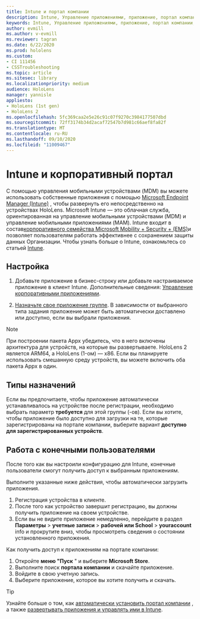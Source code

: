 ```yaml
---
title: Intune и портал компании
description: Intune, Управление приложениями, приложение, портал компании, портал
keywords: Intune, Управление приложениями, приложение, портал компании, портал, hololens
author: evmill
ms.author: v-evmill
ms.reviewer: tagran
ms.date: 6/22/2020
ms.prod: hololens
ms.custom:
- CI 111456
- CSSTroubleshooting
ms.topic: article
ms.sitesec: library
ms.localizationpriority: medium
audience: HoloLens
manager: yannisle
appliesto:
- HoloLens (1st gen)
- HoloLens 2
ms.openlocfilehash: 5fc369caa2e5e26c91c07f9270c3984177507dbd
ms.sourcegitcommit: 72ff3174b34d2acaf72547b7d981c66aef8fa82f
ms.translationtype: MT
ms.contentlocale: ru-RU
ms.lasthandoff: 09/10/2020
ms.locfileid: "11009467"
---
```

# Intune и корпоративный портал

С помощью управления мобильными устройствами (MDM) вы можете использовать собственные приложения с помощью [Microsoft Endpoint Manager (Intune)](https://docs.microsoft.com/intune/windows-holographic-for-business) , чтобы развернуть его непосредственно на устройствах HoloLens. Microsoft Intune — это облачная служба, ориентированная на управление мобильными устройствами (MDM) и управление мобильными приложениями (MAM). Intune входит в состав[корпоративного семейства Microsoft Mobility + Security + (EMS)](https://www.microsoft.com/microsoft-365/enterprise-mobility-security)и позволяет пользователям работать эффективнее с сохранением защиты данных Организации. Чтобы узнать больше о Intune, ознакомьтесь со статьей [Intune](https://docs.microsoft.com/mem/intune/fundamentals/what-is-intune).

## Настройка

1. Добавьте приложение в бизнес-строку или добавьте настраиваемое приложение в клиент Intune. Дополнительные сведения: [Управление корпоративными приложениями](https://docs.microsoft.com/windows/client-management/mdm/enterprise-app-management).

2. [Назначьте свое приложение группе](https://docs.microsoft.com/mem/intune/apps/apps-deploy). В зависимости от выбранного типа задания приложение может быть автоматически доставлено или доступно, если вы выбрали приложения. 

> [!NOTE] 
> При построении пакета Appx убедитесь, что в него включены архитектура для устройств, на которые вы развертываете. HoloLens 2 является ARM64, а HoloLens (1-ом) — x86. Если вы планируете использовать смешанную среду устройств, вы можете включить оба пакета Appx в один.

## Типы назначений

Если вы предпочитаете, чтобы приложение автоматически устанавливалось на устройстве после регистрации, необходимо выбрать параметр **требуется** для этой группы (-ов).
Если вы хотите, чтобы приложение было доступно для загрузки на те, которые зарегистрированы на портале компании, выберите вариант **доступно для зарегистрированных устройств**.


## Работа с конечными пользователями

После того как вы настроили конфигурацию для Intune, конечные пользователи смогут получить доступ к выбранным приложениям.

Выполните указанные ниже действия, чтобы автоматически загрузить приложения.
1. Регистрация устройства в клиенте. 
2. После того как устройство завершит регистрацию, вы должны получить приложение на своем устройстве. 
3. Если вы не видите приложение немедленно, перейдите в раздел **Параметры**  >  **учетные записи**  >  **рабочей или School**  >  **youraccount** info и прокрутите вниз, чтобы просмотреть сведения о состоянии установленного приложения.

Как получить доступ к приложениям на портале компании:
1. Откройте **меню "Пуск** " и выберите **Microsoft Store**. 
2. Выполните поиск **портала компании** и скачайте приложение.
3. Войдите в свою учетную запись.
4. Выберите приложение, которое вы хотите получить и скачать.

> [!Tip]
> Узнайте больше о том, как [автоматически установить портал компании](https://docs.microsoft.com/mem/intune/apps/company-portal-app) , а также [развертывать приложения и управлять ими в Intune](https://docs.microsoft.com/mem/intune/fundamentals/windows-holographic-for-business#deploy-and-manage-apps).
